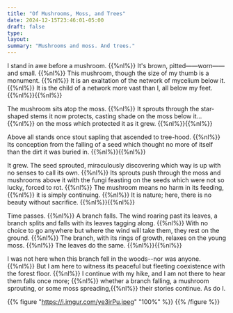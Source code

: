 ```yaml
---
title: "Of Mushrooms, Moss, and Trees"
date: 2024-12-15T23:46:01-05:00
draft: false
type:
layout:
summary: "Mushrooms and moss. And trees."
---
```


I stand in awe before a mushroom.
{{%nl%}}
It's brown, pitted——worn——and small.
{{%nl%}}
This mushroom, though the size of my thumb is a monument.
{{%nl%}}
It is an exaltation of the network of mycelium below it.
{{%nl%}}
It is the child of a network more vast than I, all below my feet.
{{%nl%}}{{%nl%}}

The mushroom sits atop the moss.
{{%nl%}}
It sprouts through the star-shaped stems it now protects, casting shade on the moss below it...
{{%nl%}}
on the moss which protected it as it grew.
{{%nl%}}{{%nl%}}

Above all stands once stout sapling that ascended to tree-hood.
{{%nl%}}
Its conception from the falling of a seed which thought no more of itself than the dirt it was buried in.
{{%nl%}}{{%nl%}}

It grew. The seed sprouted, miraculously discovering which way is up with no senses to call its own.
{{%nl%}}
Its sprouts push through the moss and mushrooms above it with the fungi feasting on the seeds which were not so lucky, forced to rot.
{{%nl%}}
The mushroom means no harm in its feeding,
{{%nl%}}
it is simply continuing.
{{%nl%}}
It is nature; here, there is no beauty without sacrifice.
{{%nl%}}{{%nl%}}

Time passes.
{{%nl%}}
A branch falls.
The wind roaring past its leaves, a branch splits and falls with its leaves tagging along.
{{%nl%}}
With no choice to go anywhere but where the wind will take them, they rest on the ground.
{{%nl%}}
The branch, with its rings of growth, relaxes on the young moss.
{{%nl%}}
The leaves do the same.
{{%nl%}}{{%nl%}}

I was not here when this branch fell in the woods--nor was anyone.
{{%nl%}}
But I am here to witness its peaceful but fleeting coexistence with the forest floor.
{{%nl%}}
I continue with my hike,
and I am not there to hear them falls once more;
{{%nl%}}
whether a branch falling, a mushroom sprouting, or some moss spreading,{{%nl%}}
their stories continue. As do I.





{{% figure "https://i.imgur.com/ye3irPu.jpeg" "100%" %}} {{% /figure %}}

